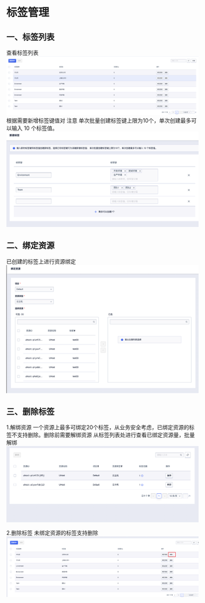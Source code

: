 # 标签管理

## 一、标签列表
查看标签列表
![](/images/list.png)
根据需要新增标签键值对
注意 单次批量创建标签键上限为10个，单次创建最多可以输入 10 个标签值。
![](/images/create.png)


## 二、绑定资源
已创建的标签上进行资源绑定
![](/images/binding.png)

## 三、删除标签
1.解绑资源
一个资源上最多可绑定20个标签，从业务安全考虑，已绑定资源的标签不支持删除。删除前需要解绑资源
从标签列表处进行查看已绑定资源量，批量解绑
![](/images/resource.png)

2.删除标签
未绑定资源的标签支持删除
![](/images/delete.png)
